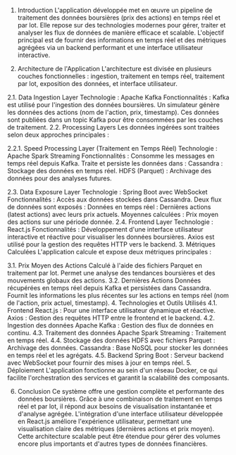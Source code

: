 1. Introduction
L'application développée met en œuvre un pipeline de traitement des données boursières (prix des actions) en temps réel et par lot. Elle repose sur des technologies modernes pour gérer, traiter et analyser les flux de données de manière efficace et scalable. L'objectif principal est de fournir des informations en temps réel et des métriques agrégées via un backend performant et une interface utilisateur interactive.

2. Architecture de l'Application
L'architecture est divisée en plusieurs couches fonctionnelles : ingestion, traitement en temps réel, traitement par lot, exposition des données, et interface utilisateur.

2.1. Data Ingestion Layer
Technologie : Apache Kafka
Fonctionnalités :
Kafka est utilisé pour l'ingestion des données boursières.
Un simulateur génère les données des actions (nom de l'action, prix, timestamp).
Ces données sont publiées dans un topic Kafka pour être consommées par les couches de traitement.
2.2. Processing Layers
Les données ingérées sont traitées selon deux approches principales :

2.2.1. Speed Processing Layer (Traitement en Temps Réel)
Technologie : Apache Spark Streaming
Fonctionnalités :
Consomme les messages en temps réel depuis Kafka.
Traite et persiste les données dans :
Cassandra : Stockage des données en temps réel.
HDFS (Parquet) : Archivage des données pour des analyses futures.

2.3. Data Exposure Layer
Technologie : Spring Boot avec WebSocket
Fonctionnalités :
Accès aux données stockées dans Cassandra.
Deux flux de données sont exposés :
Données en temps réel : Dernières actions (latest actions) avec leurs prix actuels.
Moyennes calculées : Prix moyen des actions sur une période donnée.
2.4. Frontend Layer
Technologie : React.js
Fonctionnalités :
Développement d'une interface utilisateur interactive et réactive pour visualiser les données boursières.
Axios est utilisé pour la gestion des requêtes HTTP vers le backend.
3. Métriques Calculées
L'application calcule et expose deux métriques principales :

3.1. Prix Moyen des Actions
Calculé à l'aide des fichiers Parquet en traitement par lot.
Permet une analyse des tendances boursières et des mouvements globaux des actions.
3.2. Dernières Actions
Données récupérées en temps réel depuis Kafka et persistées dans Cassandra.
Fournit les informations les plus récentes sur les actions en temps réel (nom de l'action, prix actuel, timestamp).
4. Technologies et Outils Utilisés
4.1. Frontend
React.js : Pour une interface utilisateur dynamique et réactive.
Axios : Gestion des requêtes HTTP entre le frontend et le backend.
4.2. Ingestion des données
Apache Kafka : Gestion des flux de données en continu.
4.3. Traitement des données
Apache Spark Streaming : Traitement en temps réel.
4.4. Stockage des données
HDFS avec fichiers Parquet : Archivage des données.
Cassandra : Base NoSQL pour stocker les données en temps réel et les agrégats.
4.5. Backend
Spring Boot : Serveur backend avec WebSocket pour fournir des mises à jour en temps réel.
5. Déploiement
L'application fonctionne au sein d'un réseau Docker, ce qui facilite l'orchestration des services et garantit la scalabilité des composants.

6. Conclusion
Ce système offre une gestion complète et performante des données boursières. Grâce à une combinaison de traitement en temps réel et par lot, il répond aux besoins de visualisation instantanée et d'analyse agrégée. L'intégration d'une interface utilisateur développée en React.js améliore l'expérience utilisateur, permettant une visualisation claire des métriques (dernières actions et prix moyen). Cette architecture scalable peut être étendue pour gérer des volumes encore plus importants et d'autres types de données financières.